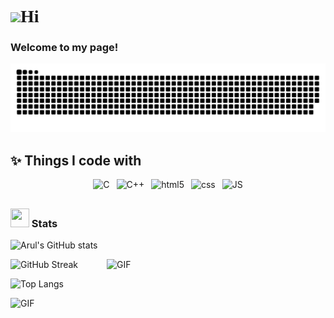 <h1 style="font-family:cursive"><img src="https://c.tenor.com/xSI1Z0OAJQYAAAAi/smiling-face-with-halo-joypixels.gif" width="30"/>Hi</h1>
<h3>Welcome to my page!</h3> 
<img alt="contribution" src="https://github.com/Aruln3/Aruln3/blob/main/github-contribution-grid-snake.svg" />

## ✨ Things I code with

<p style="text-align:center";>
    <img alt="C" src="https://cdn.icon-icons.com/icons2/2415/PNG/128/c_original_logo_icon_146611.png" width=30px height=30px style="
    padding-bottom: 5px;" />&ensp;
    <img alt="C++" src="https://openhistogram.io/wp-content/uploads/images/c-plus-plus-logo.svg" width="33px" height="32px" style="
    padding-bottom: 7px;">&ensp;
    <img alt="html5" src="https://cdn.icon-icons.com/icons2/2415/PNG/128/html_original_logo_icon_146477.png" width=31px height=32px />&ensp;
    <img alt="css" src="https://cdn.icon-icons.com/icons2/2415/PNG/128/css_original_logo_icon_146575.png" width=31px height=32px />&ensp;
    <img alt="JS" src="https://cdn.icon-icons.com/icons2/2108/PNG/128/javascript_icon_130900.png" width=30px height=31px /> 
  </p>

  
 ### <img src="https://c.tenor.com/T-pW4c5b4y0AAAAi/gofourward-webdesign.gif" width="30" height="30"/> Stats 
    
![Arul's GitHub stats](https://github-readme-stats.vercel.app/api?username=Aruln3&show_icons=true&theme=radical)

<img align="right" alt="GIF" src="https://c.tenor.com/scJmHcoziLYAAAAi/kelvin-working-from-home.gif" width="350px" height="400px" />

![GitHub Streak](https://github-readme-streak-stats.herokuapp.com/?user=Aruln3&theme=radical)

![Top Langs](https://github-readme-stats.vercel.app/api/top-langs/?username=Aruln3&layout=compact&theme=omni&langs_count=4)

<img  alt="GIF" src="https://c.tenor.com/iYg4CO19cHEAAAAj/cat-meow.gif" width="50px" height="50px" />
